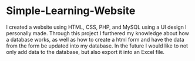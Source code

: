 # Simple-Learning-Website
I created a website using HTML, CSS, PHP, and MySQL using a UI design I personally made. Through this project I furthered my knowledge about how a database works, as well as how to create a html form and have the data from the form be updated into my database. In the future I would like to not only add data to the database, but also export it into an Excel file.
